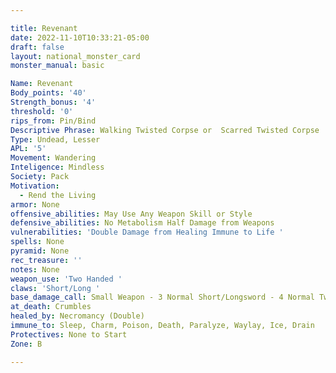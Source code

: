 ```yaml
---

title: Revenant
date: 2022-11-10T10:33:21-05:00
draft: false
layout: national_monster_card
monster_manual: basic

Name: Revenant
Body_points: '40'
Strength_bonus: '4'
threshold: '0'
rips_from: Pin/Bind
Descriptive Phrase: Walking Twisted Corpse or  Scarred Twisted Corpse
Type: Undead, Lesser
APL: '5'
Movement: Wandering
Inteligence: Mindless
Society: Pack
Motivation: 
  - Rend the Living
armor: None
offensive_abilities: May Use Any Weapon Skill or Style
defensive_abilities: No Metabolism Half Damage from Weapons
vulnerabilities: 'Double Damage from Healing Immune to Life '
spells: None
pyramid: None
rec_treasure: ''
notes: None
weapon_use: 'Two Handed '
claws: 'Short/Long '
base_damage_call: Small Weapon - 3 Normal Short/Longsword - 4 Normal Two Handed - 7 Normal
at_death: Crumbles
healed_by: Necromancy (Double)
immune_to: Sleep, Charm, Poison, Death, Paralyze, Waylay, Ice, Drain
Protectives: None to Start
Zone: B

---
```


